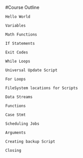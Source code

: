#Course Outline

	Hello World
	
	Variables

	Math Functions

	If Statements

	Exit Codes

	While Loops

	Universal Update Script

	For Loops

	FileSystem locations for Scripts

	Data Streams

	Functions

	Case Stmt

	Scheduling Jobs

	Arguments

	Creating backup Script

	Closing
